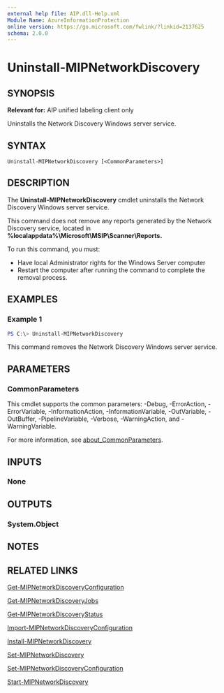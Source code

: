 ```yaml
---
external help file: AIP.dll-Help.xml
Module Name: AzureInformationProtection
online version: https://go.microsoft.com/fwlink/?linkid=2137625
schema: 2.0.0
---
```


# Uninstall-MIPNetworkDiscovery

## SYNOPSIS
**Relevant for:** AIP unified labeling client only

Uninstalls the Network Discovery Windows server service.

## SYNTAX

```
Uninstall-MIPNetworkDiscovery [<CommonParameters>]
```

## DESCRIPTION
The **Uninstall-MIPNetworkDiscovery** cmdlet uninstalls the Network Discovery Windows server service. 

This command does not remove any reports generated by the Network Discovery service, located in **%localappdata%\Microsoft\MSIP\Scanner\Reports.**

To run this command, you must:

- Have local Administrator rights for the Windows Server computer
- Restart the computer after running the command to complete the removal process.

## EXAMPLES

### Example 1
```PowerShell
PS C:\> Uninstall-MIPNetworkDiscovery
```

This command removes the Network Discovery Windows server service.

## PARAMETERS

### CommonParameters
This cmdlet supports the common parameters: -Debug, -ErrorAction, -ErrorVariable, -InformationAction, -InformationVariable, -OutVariable, -OutBuffer, -PipelineVariable, -Verbose, -WarningAction, and -WarningVariable. 

For more information, see [about_CommonParameters](/powershell/module/microsoft.powershell.core/about/about_commonparameters).

## INPUTS

### None

## OUTPUTS

### System.Object
## NOTES

## RELATED LINKS

[Get-MIPNetworkDiscoveryConfiguration](Get-MIPNetworkDiscoveryConfiguration.md)

[Get-MIPNetworkDiscoveryJobs](Get-MIPNetworkDiscoveryJobs.md)

[Get-MIPNetworkDiscoveryStatus](Get-MIPNetworkDiscoveryStatus.md)

[Import-MIPNetworkDiscoveryConfiguration](Import-MIPNetworkDiscoveryConfiguration.md)

[Install-MIPNetworkDiscovery](Install-MIPNetworkDiscovery.md)

[Set-MIPNetworkDiscovery](Set-MIPNetworkDiscovery.md)

[Set-MIPNetworkDiscoveryConfiguration](Set-MIPNetworkDiscoveryConfiguration.md)

[Start-MIPNetworkDiscovery](Start-MIPNetworkDiscovery.md)